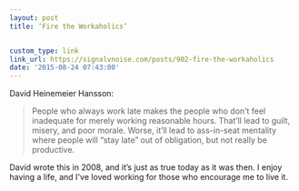 ```yaml
---
layout: post
title: ‘Fire the Workaholics’


custom_type: link
link_url: https://signalvnoise.com/posts/902-fire-the-workaholics
date: '2015-08-24 07:43:00'
---
```

David Heinemeier Hansson:

> People who always work late makes the people who don’t feel inadequate for merely working reasonable hours. That’ll lead to guilt, misery, and poor morale. Worse, it’ll lead to ass-in-seat mentality where people will “stay late” out of obligation, but not really be productive.

David wrote this in 2008, and it’s just as true today as it was then. I enjoy having a life, and I've loved working for those who encourage me to live it.
